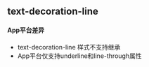 ## text-decoration-line


<!-- CSSJSON.text-decoration-line.description -->

<!-- CSSJSON.text-decoration-line.syntax -->

<!-- CSSJSON.text-decoration-line.values -->

<!-- CSSJSON.text-decoration-line.defaultValue -->

<!-- CSSJSON.text-decoration-line.unixTags -->

<!-- CSSJSON.text-decoration-line.compatibility -->

<!-- CSSJSON.text-decoration-line.example -->

#### App平台差异
+ text-decoration-line 样式不支持继承
+ App平台仅支持underline和line-through属性

<!-- CSSJSON.text-decoration-line.reference -->
